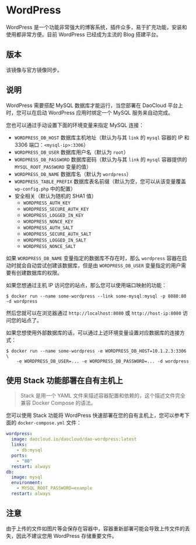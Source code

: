 # WordPress

WordPress 是一个功能非常强大的博客系统，插件众多，易于扩充功能，安装和使用都非常方便。目前 WordPress 已经成为主流的 Blog 搭建平台。

## 版本

该镜像与官方镜像同步。

## 说明

WordPress 需要搭配 MySQL 数据库才能运行，当您部署在 DaoCloud 平台上时，您可以在启动 WordPress 应用时绑定一个 MySQL 服务来自动完成。

您也可以通过手动设置下面的环境变量来指定 MySQL 连接：

- `WORDPRESS_DB_HOST` 数据库主机地址（默认为与其 `link` 的 `mysql` 容器的 IP 和3306 端口：`<mysql-ip>:3306`）
- `WORDPRESS_DB_USER` 数据库用户名（默认为 `root`）
- `WORDPRESS_DB_PASSWORD` 数据库密码（默认为与其 `link` 的 `mysql` 容器提供的 `MYSQL_ROOT_PASSWORD` 变量的值）
- `WORDPRESS_DB_NAME` 数据库名（默认为 `wordpress`）
- `WORDPRESS_TABLE_PREFIX` 数据库表名前缀（默认为空，您可以从该变量覆盖 `wp-config.php` 中的配置）
- 安全相关（默认为随机的 SHA1 值）
	+ `WORDPRESS_AUTH_KEY`
	+ `WORDPRESS_SECURE_AUTH_KEY`
	+ `WORDPRESS_LOGGED_IN_KEY`
	+ `WORDPRESS_NONCE_KEY`
	+ `WORDPRESS_AUTH_SALT`
	+ `WORDPRESS_SECURE_AUTH_SALT`
	+ `WORDPRESS_LOGGED_IN_SALT`
	+ `WORDPRESS_NONCE_SALT`

如果 `WORDPRESS_DB_NAME` 变量指定的数据库不存在时，那么 `wordpress` 容器在启动时就会自动尝试创建该数据库，但是由 `WORDPRESS_DB_USER` 变量指定的用户需要有创建数据库的权限。

如果您想通过主机 IP 访问您的站点，那么您可以使用端口映射的功能：

```console
$ docker run --name some-wordpress --link some-mysql:mysql -p 8080:80 -d wordpress
```

然后您就可以在浏览器通过 `http://localhost:8080` 或 `http://host-ip:8080` 访问您的站点了。

如果您想使用外部数据库的话，可以通过上述环境变量设置对应数据库的连接方式：

```console
$ docker run --name some-wordpress -e WORDPRESS_DB_HOST=10.1.2.3:3306 \
    -e WORDPRESS_DB_USER=... -e WORDPRESS_DB_PASSWORD=... -d wordpress
```

## 使用 Stack 功能部署在自有主机上

> Stack 是用一个 YAML 文件来描述容器配置和依赖的，这个描述文件完全兼容 Docker Compose 的语法。

您可以使用 Stack 功能将 WordPress 快速部署在您的自有主机上，您可以参考下面的 `docker-compose.yml` 文件：

```yaml
wordpress: 
  image: daocloud.io/daocloud/dao-wordpress:latest 
  links: 
    - db:mysql 
  ports: 
    - "80" 
  restart: always 
db: 
  image: mysql 
  environment: 
    - MYSQL_ROOT_PASSWORD=example 
  restart: always
```

## 注意

由于上传的文件如图片等会保存在容器中，容器重新部署可能会导致上传文件的丢失，因此不建议您用 WordPress 存储重要文件。